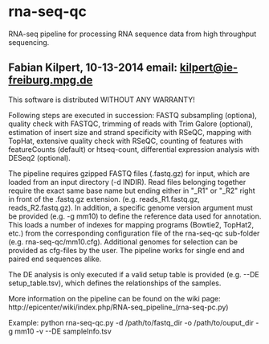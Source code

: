 rna-seq-qc
==========

RNA-seq pipeline for processing RNA sequence data from high throughput sequencing.

Fabian Kilpert, 10-13-2014
email: kilpert@ie-freiburg.mpg.de
---------------------------------

This software is distributed WITHOUT ANY WARRANTY!

Following steps are executed in succession: FASTQ subsampling (optiona), quality check
with FASTQC, trimming of reads with Trim Galore (optional), estimation of insert size
and strand specificity with RSeQC, mapping with TopHat, extensive quality check with RSeQC,
counting of features with featureCounts (default) or htseq-count, differential expression
analysis with DESeq2 (optional).

The pipeline requires gzipped FASTQ files (.fastq.gz) for input, which are loaded
from an input directory (-d INDIR). Read files belonging together require the exact same
base name but ending either in "_R1" or "_R2" right in front of the .fastq.gz extension.
(e.g. reads_R1.fastq.gz, reads_R2.fastq.gz). In addition, a specific genome version argument
must be provided (e.g. -g mm10) to define the reference data used for annotation.
This loads a number of indexes for mapping programs (Bowtie2, TopHat2, etc.) from the
corresponding configuration file of the rna-seq-qc sub-folder (e.g. rna-seq-qc/mm10.cfg).
Additional genomes for selection can be provided as cfg-files by the user. The pipeline
works for single end and paired end sequences alike.

The DE analysis is only executed if a valid setup table is provided
(e.g. --DE setup_table.tsv), which defines the relationships of the samples.

More information on the pipeline can be found on the wiki page:
http://epicenter/wiki/index.php/RNA-seq_pipeline_(rna-seq-pc.py)

Example:
  python rna-seq-qc.py -d /path/to/fastq_dir -o /path/to/ouput_dir -g mm10 -v --DE sampleInfo.tsv
